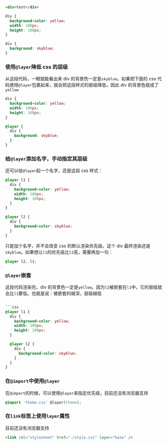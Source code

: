 ```html
<div>test</div>
```

```css
div {
  background-color: yellow;
  width: 100px;
  height: 100px;
}

div {
  background: skyblue;
}
```

### 使用`@layer`降低 css 的层级

从这段代码，一眼就能看出来 div 的背景色一定是`skyblue`。如果把下面的 css 代码使用`@layer`包裹起来，就会把这段样式的层级降低，因此 div 的背景色就成了`yellow`

```css
div {
  background-color: yellow;
  width: 100px;
  height: 100px;
}

@layer {
  div {
    background: skyblue;
  }
}
```

### 给`@layer`添加名字，手动指定其层级

还可以给`@layer`起一个名字，还是这段 css 样式：

```css
@layer l1 {
  div {
    background-color: yellow;
    width: 100px;
    height: 100px;
  }
}

@layer l2 {
  div {
    background-color: skyblue;
  }
}
```

只是加个名字，并不会改变 css 的默认渲染优先级。这个 div 最终渲染还是`skyblue`。如果想让`l1`的优先级比`l2`高，需要再加一句：

```css
@layer l2, l1;
```

### `@layer`嵌套

这段代码渲染完，div 的背景色一定是`yellow`。因为`l2`被嵌套在`l1`中，它的层级就会比`l1`要低。也就是说：被嵌套的越深，层级越低

```css

```css
@layer l1 {
  div {
    background-color: yellow;
    width: 100px;
    height: 100px;
  }

  @layer l2 {
    div {
      background-color: skyblue;
    }
  }
}
```

### 在`@import`中使用`@layer`

在`@import`的时候，可以使用`@layer`来指定优先级，目前还没有浏览器支持

```css
@import 'theme.css' @layer(theme);
```

### 在`link`标签上使用`layer`属性

目前还没有浏览器支持

```html
<link rel="stylesheet" href="./style.css" layer="base" />
```